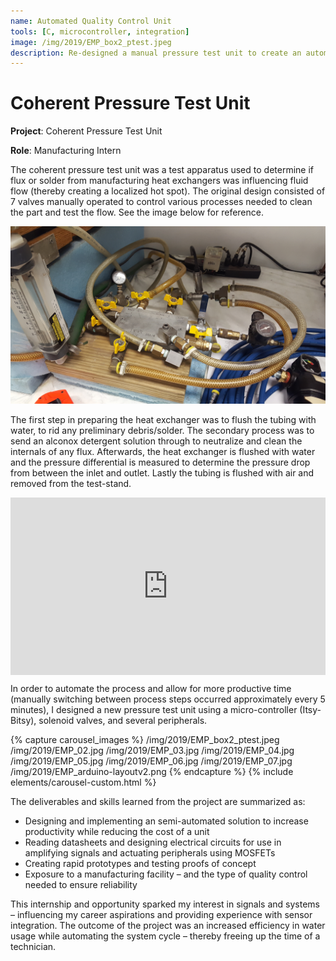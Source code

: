 ```yaml
---
name: Automated Quality Control Unit
tools: [C, microcontroller, integration]
image: /img/2019/EMP_box2_ptest.jpeg
description: Re-designed a manual pressure test unit to create an automated solution. The micro-controller powering the logic of the device is a Itsy Bitsy. The peripherals of the unit include a differential pressure transducer, thermo-couple, pump, heater, fan, solenoid valves, flow sensor, and more. 
---
```

# Coherent Pressure Test Unit 

**Project**: Coherent Pressure Test Unit

**Role**: Manufacturing Intern

The coherent pressure test unit was a test apparatus used to determine if flux or solder from manufacturing heat exchangers was influencing fluid flow (thereby creating a localized hot spot). The original design consisted of 7 valves manually operated to control various processes needed to clean the part and test the flow. See the image below for reference.

![alt text](/img/2019/EMP_01.jpg "Original Quality Control Unit")

The first step in preparing the heat exchanger was to flush the tubing with water, to rid any preliminary debris/solder. The secondary process was to send an alconox detergent solution through to neutralize and clean the internals of any flux. Afterwards, the heat exchanger is flushed with water and the pressure differential is measured to determine the pressure drop from between the inlet and outlet. Lastly the tubing is flushed with air and removed from the test-stand. 

<div style="padding:56.25% 0 0 0;position:relative;"><iframe src="https://player.vimeo.com/video/362684976" style="position:absolute;top:0;left:0;width:100%;height:100%;" frameborder="0" allow="autoplay; fullscreen" allowfullscreen></iframe></div><script src="https://player.vimeo.com/api/player.js"></script>

In order to automate the process and allow for more productive time (manually switching between process steps occurred approximately every 5 minutes), I designed a new pressure test unit using a micro-controller (Itsy-Bitsy), solenoid valves, and several peripherals.

{% capture carousel_images %}
/img/2019/EMP_box2_ptest.jpeg
/img/2019/EMP_02.jpg
/img/2019/EMP_03.jpg
/img/2019/EMP_04.jpg
/img/2019/EMP_05.jpg
/img/2019/EMP_06.jpg
/img/2019/EMP_07.jpg
/img/2019/EMP_arduino-layoutv2.png
{% endcapture %}
{% include elements/carousel-custom.html %}


The deliverables and skills learned from the project are summarized as:

* Designing and implementing an semi-automated solution to increase productivity while reducing the cost of a unit
* Reading datasheets and designing electrical circuits for use in amplifying signals and actuating peripherals using MOSFETs
* Creating rapid prototypes and testing proofs of concept
* Exposure to a manufacturing facility – and the type of quality control needed to ensure reliability

This internship and opportunity sparked my interest in signals and systems – influencing my career aspirations and providing experience with sensor integration. The outcome of the project was an increased efficiency in water usage while automating the system cycle – thereby freeing up the time of a technician. 



